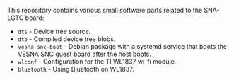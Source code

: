 This repository contains various small software parts related to the SNA-LGTC
board:

 * `dts` - Device tree source.
 * `dtb` - Compiled device tree blobs.
 * `vesna-snc-boot` - Debian package with a systemd service that boots the VESNA
   SNC guest board after the host boots.
 * `wlconf` - Configuration for the TI WL1837 wi-fi module.
 * `bluetooth` - Using Bluetooth on WL1837.
